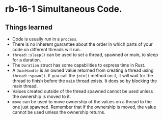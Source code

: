 # rb-16-1 Simultaneous Code.

## Things learned

- Code is usually run in a `process`.
- There is no inherent guarantee about the order in which parts
  of your code on different threads will run.
- `thread::sleep()` can be used to set a thread, spawned or
  main, to sleep for a duration.
- The `Duration` struct has some capabilities to express time
  in Rust.
- A `JoinHandle` is an owned value returned from creating a thread
  using `thread::spawn()`. If you call the `join()` method on it,
  it will wait for the thread to finish before the `main` thread exists.
  It does so by blocking the main thread.
- Values created outside of the thread spawned cannot be used unless
  the ownership is moved to it.
- `move` can be used to move ownership of the values on a thread to the
  one just spawned. Remember that if the ownership is moved, the value
  cannot be used unless the ownership returns.
